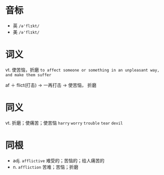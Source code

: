 # 音标

- 英 `/ə'flɪkt/`
- 美 `/ə'flɪkt/`

# 词义

vt. 使苦恼，折磨
`to affect someone or something in an unpleasant way, and make them suffer`



af ＋ flict(打击) → 一再打击 → 使苦恼， 折磨

# 同义

vt. 折磨；使痛苦；使苦恼
`harry` `worry` `trouble` `tear` `devil`

# 同根

- adj. `afflictive` 难受的；苦恼的；给人痛苦的
- n. `affliction` 苦难；苦恼；折磨

